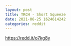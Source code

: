 ```yaml
--- 
layout: post 
title: TRCH - Short Squeeze 
date: 2021-06-25 1624614242 
categories: reddit 
--- 
```

https://redd.it/o7kg8y